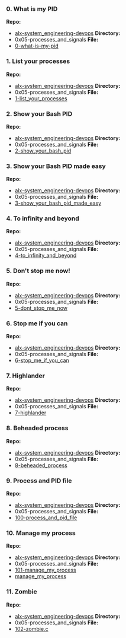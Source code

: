 ### 0. What is my PID
**Repo:**
- [alx-system_engineering-devops](https://github.com/your_username/alx-system_engineering-devops)
**Directory:**
- 0x05-processes_and_signals
**File:**
- [0-what-is-my-pid](https://github.com/your_username/alx-system_engineering-devops/blob/main/0x05-processes_and_signals/0-what-is-my-pid)

### 1. List your processes
**Repo:**
- [alx-system_engineering-devops](https://github.com/your_username/alx-system_engineering-devops)
**Directory:**
- 0x05-processes_and_signals
**File:**
- [1-list_your_processes](https://github.com/your_username/alx-system_engineering-devops/blob/main/0x05-processes_and_signals/1-list_your_processes)

### 2. Show your Bash PID
**Repo:**
- [alx-system_engineering-devops](https://github.com/your_username/alx-system_engineering-devops)
**Directory:**
- 0x05-processes_and_signals
**File:**
- [2-show_your_bash_pid](https://github.com/your_username/alx-system_engineering-devops/blob/main/0x05-processes_and_signals/2-show_your_bash_pid)

### 3. Show your Bash PID made easy
**Repo:**
- [alx-system_engineering-devops](https://github.com/your_username/alx-system_engineering_devops)
**Directory:**
- 0x05-processes_and_signals
**File:**
- [3-show_your_bash_pid_made_easy](https://github.com/your_username/alx-system_engineering_devops/blob/main/0x05-processes_and_signals/3-show_your_bash_pid_made_easy)

### 4. To infinity and beyond
**Repo:**
- [alx-system_engineering-devops](https://github.com/your_username/alx-system_engineering_devops)
**Directory:**
- 0x05-processes_and_signals
**File:**
- [4-to_infinity_and_beyond](https://github.com/your_username/alx-system_engineering_devops/blob/main/0x05-processes_and_signals/4-to_infinity_and_beyond)

### 5. Don't stop me now!
**Repo:**
- [alx-system_engineering-devops](https://github.com/your_username/alx-system_engineering_devops)
**Directory:**
- 0x05-processes_and_signals
**File:**
- [5-dont_stop_me_now](https://github.com/your_username/alx-system_engineering_devops/blob/main/0x05-processes_and_signals/5-dont_stop_me_now)

### 6. Stop me if you can
**Repo:**
- [alx-system_engineering-devops](https://github.com/your_username/alx-system_engineering_devops)
**Directory:**
- 0x05-processes_and_signals
**File:**
- [6-stop_me_if_you_can](https://github.com/your_username/alx-system_engineering_devops/blob/main/0x05-processes_and_signals/6-stop_me_if_you_can)

### 7. Highlander
**Repo:**
- [alx-system_engineering-devops](https://github.com/your_username/alx-system_engineering_devops)
**Directory:**
- 0x05-processes_and_signals
**File:**
- [7-highlander](https://github.com/your_username/alx-system_engineering_devops/blob/main/0x05-processes_and_signals/7-highlander)

### 8. Beheaded process
**Repo:**
- [alx-system_engineering-devops](https://github.com/your_username/alx-system_engineering_devops)
**Directory:**
- 0x05-processes_and_signals
**File:**
- [8-beheaded_process](https://github.com/your_username/alx-system_engineering_devops/blob/main/0x05-processes_and_signals/8-beheaded_process)

### 9. Process and PID file
**Repo:**
- [alx-system_engineering-devops](https://github.com/your_username/alx-system_engineering_devops)
**Directory:**
- 0x05-processes_and_signals
**File:**
- [100-process_and_pid_file](https://github.com/your_username/alx-system_engineering_devops/blob/main/0x05-processes_and_signals/100-process_and_pid_file)

### 10. Manage my process
**Repo:**
- [alx-system_engineering-devops](https://github.com/your_username/alx-system_engineering_devops)
**Directory:**
- 0x05-processes_and_signals
**File:**
- [101-manage_my_process](https://github.com/your_username/alx-system_engineering_devops/blob/main/0x05-processes_and_signals/101-manage_my_process)
- [manage_my_process](https://github.com/your_username/alx-system_engineering_devops/blob/main/0x05-processes_and_signals/manage_my_process)

### 11. Zombie
**Repo:**
- [alx-system_engineering-devops](https://github.com/your_username/alx-system_engineering_devops)
**Directory:**
- 0x05-processes_and_signals
**File:**
- [102-zombie.c](https://github.com/your_username/alx-system_engineering_devops/blob/main/0x05-processes_and_signals/102-zombie.c)
